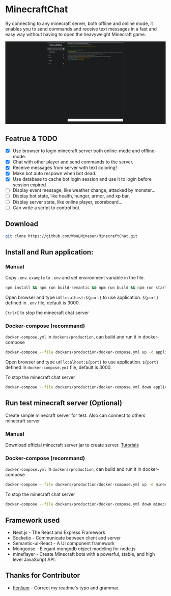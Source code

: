 # MinecraftChat

By connecting to any minecraft server, both offline and online mode, it enables you to send commands and receive text messages in a fast and easy way without having to open the heavyweight Minecraft game.

![](./docs/mc.hypixel.net.png)

## Featrue & TODO

- [x] Use browser to login minecraft server both online-mode and offline-mode.
- [x] Chat with other player and send commands to the server.
- [x] Receive messages from server with text coloring!
- [x] Make bot auto respawn when bot dead.
- [x] Use database to cache bot login session and use it to login before session expired
- [ ] Display event message, like weather change, attacked by monster...
- [ ] Display bot state, like health, hunger, armor, and xp bar.
- [ ] Display server state, like online player, scoreboard...
- [ ] Can write a script to control bot.

## Download

```bash
git clone https://github.com/WooLNinesun/MinecraftChat.git
```

## Install and Run application:

### Manual

Copy `.env.example` to `.env` and set environment variable in the file.

```bash
npm install && npm run build-semantic && npm run build && npm run start
```

Open browser and type url `localhost:${port}` to  use application. `${port}` defined in `.env` file, default is 3000.

`Ctrl+C` to stop the minecraft chat server

### Docker-compose (recommand)

`docker-compose.yml` in `dockers/production`, can build and run it in docker-compose

```bash
docker-compose --file dockers/production/docker-compose.yml up -d application
```

Open browser and type url `localhost:${port}` to  use application. `${port}` defined in `docker-compose.yml` file, default is 3000.

To stop the minecraft chat server

```bash
docker-compose --file dockers/production/docker-compose.yml down application
```

## Run test minecraft server (Optional)

Create simple minecraft server for test. Also can connect to others minecraft server

### Manual

Download official minecraft server jar to create server. [Tutorials](https://minecraft.gamepedia.com/Tutorials/Setting_up_a_server)

### Docker-compose (recommand)

`docker-compose.yml` in `dockers/production`, can build and run it in docker-compose

```bash
docker-compose --file dockers/production/docker-compose.yml up -d minecraft-server
```

To stop the minecraft chat server

```bash
docker-compose --file dockers/production/docker-compose.yml down minecraft-server
```

## Framework used
* Next.js - The React and Express Framework
* Socketio - Communicate between client and server
* Semantic-ui-React - A UI component framework
* Mongoose - Elegant mongodb object modeling for node.js
* mineflayer - Create Minecraft bots with a powerful, stable, and high level JavaScript API.

## Thanks for Contributor
* [henlium](https://github.com/henlium) - Correct my readme's typo and grammar.
